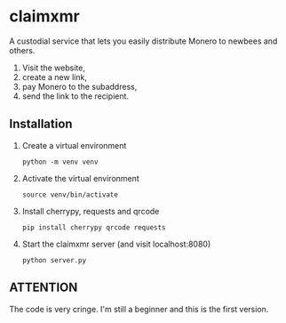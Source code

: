 # claimxmr

A custodial service that lets you easily distribute Monero to newbees and others.

1. Visit the website,
2. create a new link,
3. pay Monero to the subaddress,
4. send the link to the recipient.

## Installation

1. Create a virtual environment

   ```
   python -m venv venv
   ```

2. Activate the virtual environment

   ```
   source venv/bin/activate
   ```

3. Install cherrypy, requests and qrcode

   ```
   pip install cherrypy qrcode requests
   ```

4. Start the claimxmr server (and visit localhost:8080)
   ```
   python server.py
   ```

## ATTENTION

The code is very cringe. I'm still a beginner and this is the first version.
